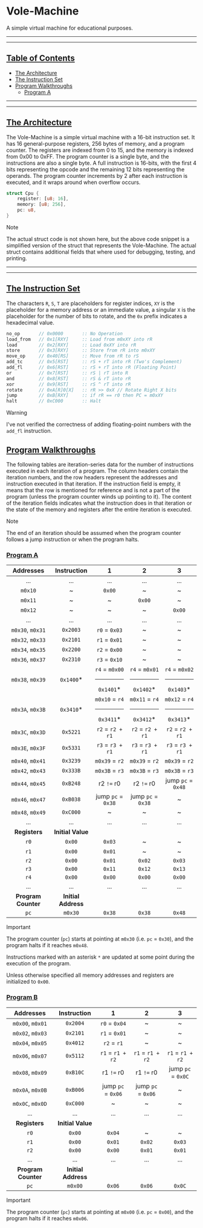 # Vole-Machine

A simple virtual machine for educational purposes.

---
---

## [Table of Contents](#table-of-contents)

- [The Architecture](#the-architecture)
- [The Instruction Set](#the-instruction-set)
- [Program Walkthroughs](#program-walkthroughs)
  - [Program A](#program-a)

---
---

## [The Architecture](#table-of-contents)

The Vole-Machine is a simple virtual machine with a 16-bit instruction set. It has 16 general-purpose registers, 256 bytes of memory, and a program counter. The registers are indexed from 0 to 15, and the memory is indexed from 0x00 to 0xFF. The program counter is a single byte, and the instructions are also a single byte. A full instruction is 16-bits, with the first 4 bits representing the opcode and the remaining 12 bits representing the operands. The program counter increments by 2 after each instruction is executed, and it wraps around when overflow occurs.

```rust
struct Cpu {
    register: [u8; 16],
    memory: [u8; 256],
    pc: u8,
}
```

> [!NOTE]
> The actual struct code is not shown here, but the above code snippet is a simplified version of the struct that represents the Vole-Machine. The actual struct contains additional fields that where used for debugging, testing, and printing.

---
---

## [The Instruction Set](#table-of-contents)

The characters `R`, `S`, `T` are placeholders for register indices, `XY` is the placeholder for a memory address or an immediate value, a singular `X` is the placeholder for the number of bits to rotate, and the `0x` prefix indicates a hexadecimal value.

```rust
no_op       // 0x0000       :: No Operation
load_from   // 0x1[RXY]     :: Load from m0xXY into rR
load        // 0x2[RXY]     :: Load 0xXY into rR
store       // 0x3[RXY]     :: Store from rR into m0xXY
move_op     // 0x40[RS]     :: Move from rR to rS
add_tc      // 0x5[RST]     :: rS + rT into rR (Two's Complement)
add_fl      // 0x6[RST]     :: rS + rT into rR (Floating Point)
or          // 0x7[RST]     :: rS | rT into R
and         // 0x8[RST]     :: rS & rT into rR
xor         // 0x9[RST]     :: rS ^ rT into rR
rotate      // 0xA[R]0[X]   :: rR >> 0xX // Rotate Right X bits
jump        // 0xB[RXY]     :: if rR == r0 then PC = m0xXY
halt        // 0xC000       :: Halt
```

> [!WARNING]
> I've not verified the correctness of adding floating-point numbers with the `add_fl` instruction.

## [Program Walkthroughs](#table-of-contents)
<!--Time series table:: x-axis: iterations, y-axis: address and/or instructions-->

The following tables are iteration-series data for the number of instructions executed in each iteration of a program. The column headers contain the iteration numbers, and the row headers represent the addresses and instruction executed in that iteration.
If the instruction field is empty, it means that the row is mentioned for reference and is not a part of the program (unless the program counter winds up pointing to it).
The content of the iteration fields indicates what the instruction does in that iteration or the state of the memory and registers after the entire iteration is executed.

> [!NOTE]
> The end of an iteration should be assumed when the program counter follows
a jump instruction or when the program halts.

### [Program A](#table-of-contents)

<!--
| 0x2003 | // Load 0x03 into r0                               
| 0x2101 | // Load 0x01 into r1                               
| 0x2200 | // Load 0x00 into r2                               
| 0x2310 | // Load 0x10 into r3 // 0x10 == 16                 
| 0x1400 | // Load from m0x00 into r4                         
| 0x3410 | // Store from r4 into m0x10 // m0x10 == memory[16] 
| 0x5221 | // r2 + r1 into r2                                 
| 0x5331 | // r3 + r1 into r3                                 
| 0x3239 | // Store from r2 into m0x39 // m0x39 == memory[57] 
| 0x333B | // Store from r3 into m0x3B // m0x3B == memory[59] 
| 0xB248 | // Jump to m0x48 if r2 == r0 // m0x48 == memory[72]
| 0xB038 | // Jump to m0x38 if r0 == r0 // m0x38 == memory[56]
| 0xC000 | // Halt                                            
-->

| Addresses| Instruction | 1 | 2 | 3 |
|:---------:|:-----------:|:-:|:-:|:-:|
| ... | ... | ... | ... | ... |
| `m0x10` | ~ | `0x00` | ~ | ~ |
| `m0x11` | ~ | ~ | `0x00` | ~ |
| `m0x12` | ~ | ~ | ~ | `0x00` |
| ... | ... | ... | ... | ... |
| `m0x30`, `m0x31` | `0x2003` | `r0` = `0x03` | ~ | ~ |
| `m0x32`, `m0x33` | `0x2101` | `r1` = `0x01` | ~ | ~ |
| `m0x34`, `m0x35` | `0x2200` | `r2` = `0x00` | ~ | ~ |
| `m0x36`, `m0x37` | `0x2310` | `r3` = `0x10` | ~ | ~ |
| `m0x38`, `m0x39` | `0x1400`* | `r4` = `m0x00` <hr> `0x1401`* | `r4` = `m0x01` <hr> `0x1402`* | `r4` = `m0x02` <hr> `0x1403`* |
| `m0x3A`, `m0x3B` | `0x3410`* | `m0x10` = `r4` <hr> `0x3411`* | `m0x11` = `r4` <hr> `0x3412`* | `m0x12` = `r4` <hr> `0x3413`* |
| `m0x3C`, `m0x3D` | `0x5221` | `r2` = `r2 + r1` | `r2` = `r2 + r1` | `r2` = `r2 + r1` |
| `m0x3E`, `m0x3F` | `0x5331` | `r3` = `r3 + r1` | `r3` = `r3 + r1` | `r3` = `r3 + r1` |
| `m0x40`, `m0x41` | `0x3239` | `m0x39` = `r2` | `m0x39` = `r2` | `m0x39` = `r2` |
| `m0x42`, `m0x43` | `0x333B` | `m0x3B` = `r3` | `m0x3B` = `r3` | `m0x3B` = `r3` |
| `m0x44`, `m0x45` | `0xB248` | r2 `!=` r0 | r2 `!=` r0 | jump `pc` = `0x48` |
| `m0x46`, `m0x47` | `0xB038` | jump `pc` = `0x38` | jump `pc` = `0x38` | ~ |
| `m0x48`, `m0x49` | `0xC000` | ~ | ~ | ~ |
| ... | ... | ... | ... | ... |
| **Registers** | **Initial Value** ||||
| `r0` | `0x00` | `0x03` | ~ | ~ |
| `r1` | `0x00` | `0x01` | ~ | ~ |
| `r2` | `0x00` | `0x01` | `0x02` | `0x03` |
| `r3` | `0x00` | `0x11` | `0x12` | `0x13` |
| `r4` | `0x00` | `0x00` | `0x00` | `0x00` |
| ... | ... | ... | ... | ... |
| **Program Counter** | **Initial Address** ||||
| `pc` | `m0x30` | `0x38` | `0x38` | `0x48` |

> [!IMPORTANT]
> The program counter (`pc`) starts at pointing at `m0x30` (i.e. `pc` = `0x30`), and the program halts if it reaches `m0x48`.
>
> Instructions marked with an asterisk `*` are updated at some point during the execution of the program.
>
> Unless otherwise specified all memory addresses and registers are initialized to `0x00`.

### [Program B](#table-of-contents)

<!--
| 0x2004 | // Load 0x04 into r0
| 0x2101 | // Load 0x01 into r1
| 0x4012 | // Move from r1 to r2
| 0x5112 | // r1 + r2 into r1
| 0xB10C | // Jump to m0x0C if r1 == r0
| 0xB006 | // Jump to m0x06 if r0 == r0
| 0xC000 | // Halt
-->

| Addresses | Instruction | 1 | 2 | 3 |
|:---------:|:-----------:|:-:|:-:|:-:|
| `m0x00`, `m0x01` | `0x2004` | `r0` = `0x04` | ~ | ~ |
| `m0x02`, `m0x03` | `0x2101` | `r1` = `0x01` | ~ | ~ |
| `m0x04`, `m0x05` | `0x4012` | `r2` = `r1` | ~ | ~ |
| `m0x06`, `m0x07` | `0x5112` | `r1` = `r1 + r2` | `r1` = `r1 + r2` | `r1` = `r1 + r2` |
| `m0x08`, `m0x09` | `0xB10C` | r1 `!=` r0 | r1 `!=` r0 | jump `pc` = `0x0C` |
| `m0x0A`, `m0x0B` | `0xB006` | jump `pc` = `0x06` | jump `pc` = `0x06` | ~ |
| `m0x0C`, `m0x0D` | `0xC000` | ~ | ~ | ~ |
| ... | ... | ... | ... | ... |
| **Registers** | **Initial Value** ||||
| `r0` | `0x00` | `0x04` | ~ | ~ |
| `r1` | `0x00` | `0x01` | `0x02` | `0x03` |
| `r2` | `0x00` | `0x00` | `0x01` | `0x01` |
| ... | ... | ... | ... | ... |
| **Program Counter** | **Initial Address** ||||
| `pc` | `m0x00` | `0x06` | `0x06` | `0x0C` |

> [!IMPORTANT]
> The program counter (`pc`) starts at pointing at `m0x00` (i.e. `pc` = `0x00`), and the program halts if it reaches `m0x06`.
